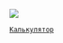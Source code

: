 ![](https://travis-ci.org/imperger/ecalc.svg?branch=master)

[```Калькулятор```]( https://imperger.github.io/ecalc)